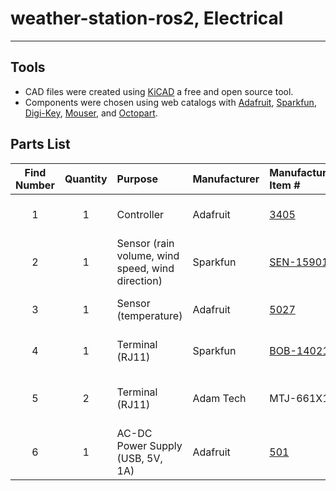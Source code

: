 # weather-station-ros2, Electrical

---

## Tools

- CAD files were created using [KiCAD](https://www.kicad.org/) a free and open source tool.
- Components were chosen using web catalogs with [Adafruit](https://www.adafruit.com/), [Sparkfun](https://www.sparkfun.com/), [Digi-Key](https://www.digikey.ca/), [Mouser](https://mouser.ca/), and [Octopart](https://octopart.com/).

## Parts List

| Find Number | Quantity | Purpose                                          | Manufacturer | Manufacturer Item #                                  | Digi-Key #                                                                                             |                                          Mouser #                                           |
| :---------: | :------: | :----------------------------------------------- | :----------- | :--------------------------------------------------- | :----------------------------------------------------------------------------------------------------- | :-----------------------------------------------------------------------------------------: |
|      1      |    1     | Controller                                       | Adafruit     | [3405](https://www.adafruit.com/product/3405)        | [1528-2181-ND](https://www.digikey.ca/en/products/detail/adafruit-industries-llc/3405/7244967)         |                  [485-3405](https://www.mouser.ca/ProductDetail/485-3405)                   |
|      2      |    1     | Sensor (rain volume, wind speed, wind direction) | Sparkfun     | [SEN-15901](https://www.sparkfun.com/products/15901) | [1568-SEN-15901-ND](https://www.digikey.ca/en/products/detail/sparkfun-electronics/SEN-15901/11570533) |             [474-SEN-15901](https://www.mouser.ca/ProductDetail/474-SEN-15901)              |
|      3      |    1     | Sensor (temperature)                             | Adafruit     | [5027](https://www.adafruit.com/product/5027)        | [1528-5027-ND](https://www.digikey.ca/en/products/detail/adafruit-industries-llc/5027/14291401)        |                                              -                                              |
|      4      |    1     | Terminal (RJ11)                                  | Sparkfun     | [BOB-14021](https://www.sparkfun.com/products/14021) | [1568-1440-ND](https://www.digikey.ca/en/products/detail/sparkfun-electronics/BOB-14021/6228638)       |             [474-BOB-14021](https://www.mouser.ca/ProductDetail/474-BOB-14021)              |
|      5      |    2     | Terminal (RJ11)                                  | Adam Tech    | MTJ-661X1                                            | [2057-MTJ-661X1-ND](https://www.digikey.ca/en/products/detail/adam-tech/MTJ-661X1/9832264)             |                                              -                                              |
|      6      |    1     | AC-DC Power Supply (USB, 5V, 1A)                 | Adafruit     | [501](https://www.adafruit.com/product/501)          | -                                                                                                      | [485-501](https://www.mouser.ca/ProductDetail/Adafruit/501?qs=GURawfaeGuCFJSvVuCIjuw%3D%3D) |

